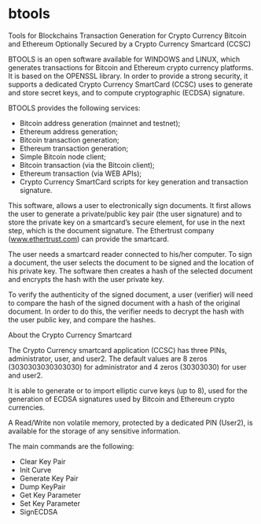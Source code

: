# btools
Tools for Blockchains Transaction Generation for Crypto Currency Bitcoin and Ethereum
Optionally Secured by a Crypto Currency Smartcard (CCSC)

BTOOLS is an open software available for WINDOWS and LINUX, which generates transactions for Bitcoin and Ethereum crypto currency platforms. It is based on the OPENSSL library. In order to provide a strong security, it supports a dedicated Crypto Currency SmartCard (CCSC) uses to generate and store secret keys, and to compute cryptographic (ECDSA) signature.

BTOOLS provides the following services:
- Bitcoin address generation (mainnet and testnet);
- Ethereum address generation;
- Bitcoin transaction generation;
- Ethereum transaction generation;
- Simple Bitcoin node client;
- Bitcoin transaction (via the Bitcoin client);
- Ethereum transaction (via WEB APIs);
- Crypto Currency SmartCard scripts for key generation and transaction signature.

This software, allows a user to electronically sign documents. It first allows the user to generate a private/public key pair (the user signature) and to store the private key on a smartcard’s secure element, for use in the next step, which is the document signature. The Ethertrust company (www.ethertrust.com) can provide the smartcard.

The user needs a smartcard reader connected to his/her computer. To sign a document, the user selects the document to be signed and the location of his private key. The software then creates a hash of the selected document and encrypts the hash with the user private key.

To verify the authenticity of the signed document, a user (verifier) will need to compare the hash of the signed document with a hash of the original document. In order to do this, the verifier needs to decrypt the hash with the user public key, and compare the hashes.

About the Crypto Currency Smartcard

The Crypto Currency smartcard application (CCSC) has three PINs, administrator, user, and user2. The default values are 8 zeros (3030303030303030) for administrator and 4 zeros (30303030) for user and user2.

It is able to generate or to import elliptic curve keys (up to 8), used for the generation of ECDSA signatures used by Bitcoin and Ethereum crypto currencies.

A Read/Write non volatile memory, protected by a dedicated PIN (User2), is available for the storage of any sensitive information.

The main commands are the following:
- Clear Key Pair
- Init Curve
- Generate Key Pair
- Dump KeyPair
- Get Key Parameter
- Set Key Parameter
- SignECDSA
